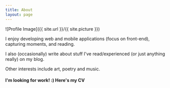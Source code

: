 ```yaml
---
title: About
layout: page
---
```

<style>
a:link {
    text-decoration: none;
}

a:visited {
    text-decoration: none;
}

a:hover {
    text-decoration: none;
}

a:active {
    text-decoration: none;
}
</style>
![Profile Image]({{ site.url }}/{{ site.picture }})

I enjoy developing web and mobile applications (focus on front-end), <a href="https://500px.com/wangonya" target="_blank">capturing moments,</a> 
and <a href="https://www.goodreads.com/review/list/85584300-kinyanjui-wangonya" target="_blank">reading.</a>

I also (occasionally) write about stuff I've read/experienced (or just anything really) on my <a href="/blog">blog</a>.

Other interests include art, poetry and music.

#### I'm looking for work! :) <a href="https://drive.google.com/file/d/1E8-w9lOBE8Ef4mACMdcHb0XUFuHT3JKa/view?usp=sharing" target="_blank"> Here's my CV </a>
